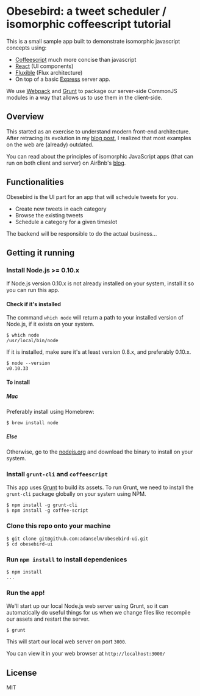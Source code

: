 Obesebird: a tweet scheduler / isomorphic coffeescript tutorial
===================

This is a small sample app built to demonstrate isomorphic javascript concepts
using:

* [Coffeescript](http://coffeescript.org/) much more concise than javascript
* [React](https://github.com/facebook/react) (UI components)
* [Fluxible](http://fluxible.io/) (Flux architecture)
* On top of a basic [Express](https://github.com/visionmedia/express) server app.

We use [Webpack](http://webpack.github.io/) and [Grunt](http://gruntjs.com/) to
package our server-side CommonJS modules in a way that allows us to use them in
the client-side.

## Overview

This started as an exercise to understand modern front-end architecture. After
retracing its evolution in my
[blog post](http://adanselm.github.io/c++/programming/2015/01/31/web-apps-for-cpp-programmers.html),
I realized that most examples on the web are (already) outdated.

You can read about the principles of isomorphic JavaScript apps (that can run
on both client and server) on AirBnb's [blog](http://nerds.airbnb.com/isomorphic-javascript-future-web-apps/).

## Functionalities

Obesebird is the UI part for an app that will schedule tweets for you.

* Create new tweets in each category
* Browse the existing tweets
* Schedule a category for a given timeslot

The backend will be responsible to do the actual business...

## Getting it running

### Install Node.js >= 0.10.x

If Node.js version 0.10.x is not already installed on your system, install it so you can run this app.

#### Check if it's installed

The command `which node` will return a path to your installed version of Node.js, if it exists on your system.

    $ which node
    /usr/local/bin/node

If it is installed, make sure it's at least version 0.8.x, and preferably 0.10.x.

    $ node --version
    v0.10.33

#### To install

##### Mac

Preferably install using Homebrew:

    $ brew install node

##### Else

Otherwise, go to the [nodejs.org](http://nodejs.org/) and download the binary to install on your system.

### Install `grunt-cli` and `coffeescript`

This app uses [Grunt](http://gruntjs.com/) to build its assets. To run Grunt, we need to install the `grunt-cli` package globally on your system using NPM.

    $ npm install -g grunt-cli
    $ npm install -g coffee-script

### Clone this repo onto your machine

    $ git clone git@github.com:adanselm/obesebird-ui.git
    $ cd obesebird-ui

### Run `npm install` to install dependenices

	$ npm install
    ...

### Run the app!

We'll start up our local Node.js web server using Grunt, so it can automatically do useful things for us when we change files like recompile our assets and restart the server.

    $ grunt

This will start our local web server on port `3000`.

You can view it in your web browser at `http://localhost:3000/`

## License

MIT


